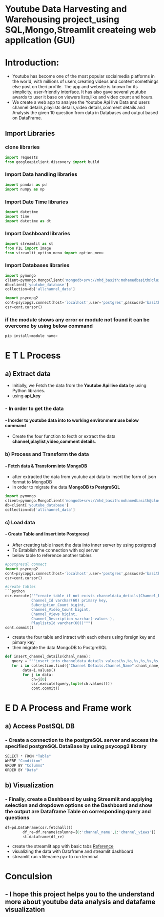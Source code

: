 # Youtube Data Harvesting and Warehousing project_using SQL,Mongo,Streamlit createing web application (GUI)
# Introduction:
* Youtube has become one of the most popular socialmedia platforms in the  world, with millions of users,creating videos and content somethings else post on theri profile. The app and website is known for its simplicity, user-friendly interface. It has also gave several youtube awards to user it base on viewers lists,like and video count and hours.
* We create a web app to analyse the Youtube Api live Data and users channel details,playlists details,video details,comment details and Analysis the given 10 question from data in Databases and output based on DataFrame.

## Import Libraries
### clone libraries
```python
import requests
from googleapiclient.discovery import build
```
### Import Data handling libraries
```python
import pandas as pd
import numpy as np
```
### Import Date Time libraries
```python
import datetime
import time
import datetime as dt
```
### Import Dashboard libraries
```python
import streamlit as st
from PIL import Image
from streamlit_option_menu import option_menu
```
### Import Databases libraries
```python
import pymongo
client=pymongo.MongoClient('mongodb+srv://mhd_basith:mohamedbasith@cluster0.wknulhj.mongodb.net/?retryWrites=true&w=majority')
db=client['youtube_database']
collection=db['allchannel_data']
```
```python
import psycopg2
cont=psycopg2.connect(host='localhost',user='postgres',password='basith',port=5432,database='basith')
csr=cont.cursor()
```
### if the module shows any error or module not found it can be overcome by using below command
```python
pip install<module name>
```
# E T L Process
## a) Extract data
* Initially, we Fetch the data from the **Youtube Api live data** by using Python libraries.
* using **api_key**
### - In order to get the data 
#### - Inorder to youtube data into to working environment use below command
* Create the four function to fecth or extract the data **channel,playlist,video,comment details**.
### b) Process and Transform the data
#### - Fetch data & Transform into MongoDB 
- after extracted the data from youtube api data to  insert the form of json format to MongoDB
- In order to migrate the data **MongoDB to PostgreSQL**
```python
import pymongo
client=pymongo.MongoClient('mongodb+srv://mhd_basith:mohamedbasith@cluster0.wknulhj.mongodb.net/?retryWrites=true&w=majority')
db=client['youtube_database']
collection=db['allchannel_data']
```
### c) Load  data 
#### - Create Table and Insert into Postgresql
- After creating table insert the data into inner server by using postgresql
- To Establish the connection with sql server
- below table to reference another tables 
```python
#postgresql connect
import psycopg2
cont=psycopg2.connect(host='localhost',user='postgres',password='basith',port=5432,database='basith')
csr=cont.cursor()
```
```python
#create tables
```python
csr.execute("""create table if not exists channeldata_details(Channel_Name varchar(-values-),
            Channel_Id varchar(60) primary key,
            Subcription_Count bigint,
            Channel_Video_Count bigint,
            Channel_Views bigint,
            Channel_Description varchar(-values-),
            PlaylistsId varchar(60))""")
cont.commit()
```
* create the four table and intract with each others using foreign key and pimary key
* then migrate the data MongoDB to PostgreSQL
```python
def insert_channel_details(chanl_name):
   query = """insert into channeldata_details values(%s,%s,%s,%s,%s,%s,%s)"""
   for i in collection.find({"Channel Details.Channel_Name":chanl_name},{"_id":0,"Channel Details":1}):
        data=i.values()
        for j in data:
            ch=j[0]
            csr.execute(query,tuple(ch.values()))
            cont.commit()
```
# E D A Process and Frame work
## a) Access PostSQL DB 
### - Create a connection to the postgreSQL server and access the specified postgreSQL DataBase by using **psycopg2** library
```python
SELECT * FROM "Table"
WHERE "Condition"
GROUP BY "Columns"
ORDER BY "Data"
```
## b) Visualization 
### - Finally, create a Dashboard by using Streamlit and applying selection and dropdown options on the Dashboard and show the output are Dataframe Table on corresponding query and questions
```python
df=pd.DataFrame(csr.fetchall())
        df_re=df.rename(columns={0:'channel_name',1:'channel_views'})
        st.dataframe(df_re)
```
- create the streamlit app with basic tabs [Reference](https://docs.streamlit.io/library/api-reference)
- visualizing the data with Dataframe and streamlit dashboard
- streamlit run <filename.py> to run terminal
# Conculsion
## - I hope this project helps you to the understand more about youtube data analysis and datafame visualization
